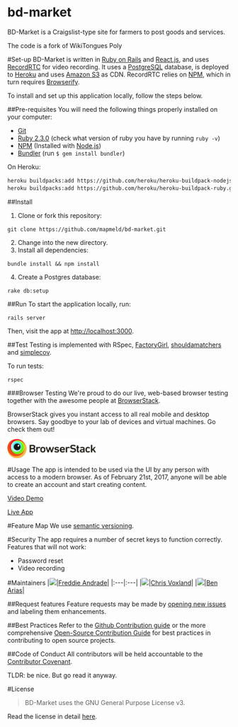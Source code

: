 <!-- Refer to Awesome Readme for tips on improving the readme file: https://github.com/matiassingers/awesome-readme -->
# bd-market

BD-Market is a Craigslist-type site for farmers to post goods and services.

The code is a fork of WikiTongues Poly

#Set-up
BD-Market is written in [Ruby on Rails](http://rubyonrails.org/) and [React.js](https://facebook.github.io/react/), and uses [RecordRTC](recordrtc.org) for video recording. It uses a [PostgreSQL](https://www.postgresql.org/) database, is deployed to [Heroku](heroku.com) and uses [Amazon S3](https://aws.amazon.com/s3) as CDN. RecordRTC relies on [NPM](https://www.npmjs.com/), which in turn requires [Browserify](http://browserify.org/).

To install and set up this application locally, follow the steps below.

##Pre-requisites
You will need the following things properly installed on your computer:
* [Git](http://git-scm.com/)
* [Ruby 2.3.0](https://www.ruby-lang.org/en/downloads/) (check what version of ruby you have by running `ruby -v`)
* [NPM](npmjs.com) (Installed with [Node.js](https://nodejs.org/en/))
* [Bundler](http://bundler.io/) (run `$ gem install bundler`)

On Heroku:

```bash
heroku buildpacks:add https://github.com/heroku/heroku-buildpack-nodejs.git
heroku buildpacks:add https://github.com/heroku/heroku-buildpack-ruby.git
```

##Install
1. Clone or fork this repository:

  ```shell
  git clone https://github.com/mapmeld/bd-market.git
  ```

2. Change into the new directory.
3.  Install all dependencies:

  ```shell
  bundle install && npm install
  ```

4.  Create a Postgres database:

  ```shell
  rake db:setup
  ```

##Run
To start the application locally, run:
```shell
rails server
```
Then, visit the app at [http://localhost:3000](http://localhost:3000).

##Test
Testing is implemented with RSpec, [FactoryGirl](https://github.com/thoughtbot/factory_girl_rails), [shouldamatchers](http://matchers.shoulda.io/) and [simplecov](https://github.com/colszowka/simplecov).

To run tests:

```shell
rspec
```

###Browser Testing
We're proud to do our live, web-based browser testing together with the awesome people at [BrowserStack](http://browserstack.com).

BrowserStack gives you instant access to all real mobile and desktop browsers. Say goodbye to your lab of devices and virtual machines. Go check them out!

[<img src="https://raw.githubusercontent.com/mapmeld/bd-market/master/repo/Browserstack_Logo.jpg" width="200px"/>](http://browserstack.com)

#Usage
The app is intended to be used via the UI by any person with access to a modern browser. As of February 21st, 2017, anyone will be able to create an account and start creating content.

[Video Demo](https://youtu.be/rt-NigJJCgI)

[Live App](bd-market.herokuapp.com)

#Feature Map
We use [semantic versioning](http://semver.org/).

#Security
The app requires a number of secret keys to function correctly. Features that will not work:
* Password reset
* Video recording

#Maintainers
|<img src="https://avatars1.githubusercontent.com/u/2080065?v=3&s=100" width="100px"/>|[Freddie Andrade](https://github.com/FredericoAndrade)|
|:---|:---|
|<img src="https://avatars3.githubusercontent.com/u/2336288?v=3&s=100" width="100px"/>|[Chris Voxland](https://github.com/ChrisVoxland)|
|<img src="https://avatars1.githubusercontent.com/u/12382534?v=3&s=100" width="100px"/>|[Ben Arias](https://github.com/bjlaa)|


##Request features
Feature requests may be made by [opening new issues](https://github.com/mapmeld/bd-market/issues/new) and labeling them enhancements.

##Best Practices
Refer to the [Github Contribution guide](https://guides.github.com/activities/contributing-to-open-source/) or the more comprehensive [Open-Source Contribution Guide](http://www.contribution-guide.org/) for best practices in contributing to open source projects.

<!-- Requirements -->

##Code of Conduct
All contributors will be held accountable to the [Contributor Covenant](https://github.com/mapmeld/bd-market/blob/master/CONDUCT.md).

TLDR: be nice. But go read it anyway.

#License
> BD-Market uses the GNU General Purpose License v3.

Read the license in detail [here](https://github.com/mapmeld/bd-market/blob/master/LICENSE.md).
